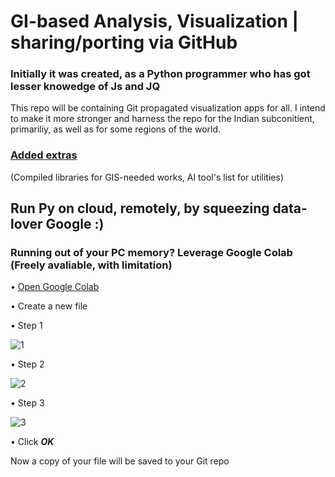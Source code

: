 # GI-based Analysis, Visualization | sharing/porting via GitHub
### Initially it was created, as a Python programmer who has got lesser knowedge of Js and JQ
This repo will be containing Git propagated visualization apps for all. I intend to make it more stronger and harness the repo for the Indian subconitient, primariliy, as well as for some regions of the world.

### [Added extras](https://github.com/anirbanGIS/GI_VisualApps_Git/tree/main/Add_ons)
(Compiled libraries for GIS-needed works, AI tool's list for  utilities)

## Run Py on cloud, remotely, by squeezing data-lover Google :)
### Running out of your PC memory? Leverage Google Colab (Freely avaliable, with limitation)

• [Open Google Colab](https://colab.research.google.com/)

• Create a new file

• Step 1

![1](https://user-images.githubusercontent.com/59864902/215460556-27d5f038-88d6-411c-90fe-961a0ea672fd.png)

• Step 2

![2](https://user-images.githubusercontent.com/59864902/215460672-8c266292-2eb7-4684-9b85-80323a44b8e5.png)

• Step 3

![3](https://user-images.githubusercontent.com/59864902/215460762-8ae91506-fe53-4077-a53f-785bb8d5cb51.png)

• Click _**OK**_

Now a copy of your file will be saved to your Git repo
